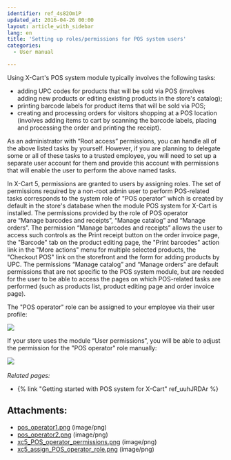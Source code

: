 ```yaml
---
identifier: ref_4s82Om1P
updated_at: 2016-04-26 00:00
layout: article_with_sidebar
lang: en
title: 'Setting up roles/permissions for POS system users'
categories:
  - User manual

---
```



Using X-Cart's POS system module typically involves the following tasks:

*   adding UPC codes for products that will be sold via POS (involves adding new products or editing existing products in the store's catalog);
*   printing barcode labels for product items that will be sold via POS;
*   creating and processing orders for visitors shopping at a POS location (involves adding items to cart by scanning the barcode labels, placing and processing the order and printing the receipt).

As an administrator with “Root access” permissions, you can handle all of the above listed tasks by yourself. However, if you are planning to delegate some or all of these tasks to a trusted employee, you will need to set up a separate user account for them and provide this account with permissions that will enable the user to perform the above named tasks.

In X-Cart 5, permissions are granted to users by assigning roles. The set of permissions required by a non-root admin user to perform POS-related tasks corresponds to the system role of "POS operator" which is created by default in the store's database when the module POS system for X-Cart is installed. The permissions provided by the role of POS operator are “Manage barcodes and receipts”, “Manage catalog” and “Manage orders”. The permission “Manage barcodes and receipts” allows the user to access such controls as the Print receipt button on the order invoice page, the "Barcode" tab on the product editing page, the "Print barcodes" action link in the "More actions" menu for multiple selected products, the "Checkout POS" link on the storefront and the form for adding products by UPC. The permissions “Manage catalog” and “Manage orders” are default permissions that are not specific to the POS system module, but are needed for the user to be able to access the pages on which POS-related tasks are performed (such as products list, product editing page and order invoice page).

The "POS operator" role can be assigned to your employee via their user profile:

![]({{site.baseurl}}/attachments/7504410/8719205.png)

If your store uses the module “User permissions”, you will be able to adjust the permission for the "POS operator" role manually:

![]({{site.baseurl}}/attachments/7504410/8719204.png) 

_Related pages:_

*   {% link "Getting started with POS system for X-Cart" ref_uuhJRDAr %}

## Attachments:

* [pos_operator1.png]({{site.baseurl}}/attachments/7504410/7602271.png) (image/png)
* [pos_operator2.png]({{site.baseurl}}/attachments/7504410/7602272.png) (image/png)
* [xc5_POS_operator_permissions.png]({{site.baseurl}}/attachments/7504410/8719204.png) (image/png)
* [xc5_assign_POS_operator_role.png]({{site.baseurl}}/attachments/7504410/8719205.png) (image/png)